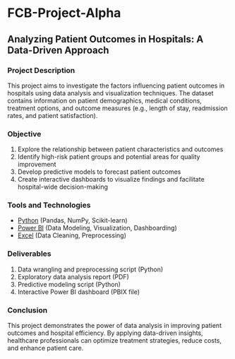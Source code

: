 # FCB-Project-Alpha
## Analyzing Patient Outcomes in Hospitals: A Data-Driven Approach
### Project Description
This project aims to investigate the factors influencing patient outcomes in hospitals using data analysis and visualization techniques. The dataset contains information on patient demographics, medical conditions, treatment options, and outcome measures (e.g., length of stay, readmission rates, and patient satisfaction).
### Objective
1. Explore the relationship between patient characteristics and outcomes
2. Identify high-risk patient groups and potential areas for quality improvement
3. Develop predictive models to forecast patient outcomes
4. Create interactive dashboards to visualize findings and facilitate hospital-wide decision-making
### Tools and Technologies
- [Python](https://www.python.org/downloads/) (Pandas, NumPy, Scikit-learn) 
- [Power BI](https://powerbi.microsoft.com/en-us/downloads/) (Data Modeling, Visualization, Dashboarding)
- [Excel](https://www.microsoft.com/en-us/microsoft-365/excel) (Data Cleaning, Preprocessing)
### Deliverables
1. Data wrangling and preprocessing script (Python)
2. Exploratory data analysis report (PDF)
3. Predictive modeling script (Python)
4. Interactive Power BI dashboard (PBIX file)
### Conclusion
This project demonstrates the power of data analysis in improving patient outcomes and hospital efficiency. By applying data-driven insights, healthcare professionals can optimize treatment strategies, reduce costs, and enhance patient care.

